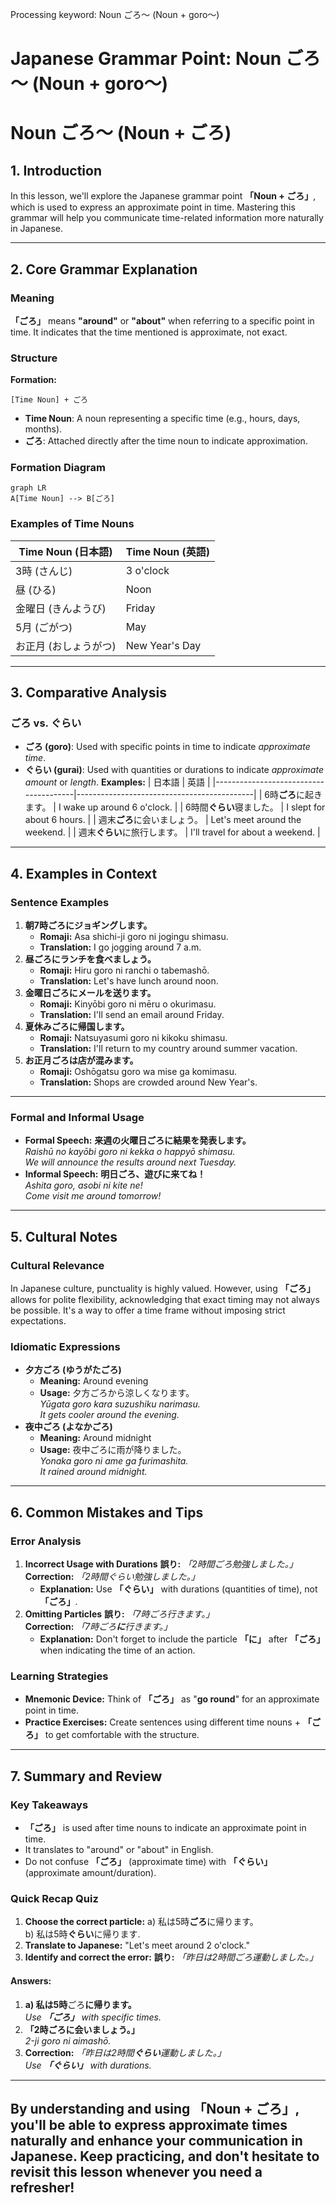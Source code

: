 Processing keyword: Noun ごろ～ (Noun + goro～)
# Japanese Grammar Point: Noun ごろ～ (Noun + goro～)
# Noun ごろ～ (Noun + ごろ)
## 1. Introduction
In this lesson, we'll explore the Japanese grammar point **「Noun + ごろ」**, which is used to express an approximate point in time. Mastering this grammar will help you communicate time-related information more naturally in Japanese.

---
## 2. Core Grammar Explanation
### Meaning
**「ごろ」** means **"around"** or **"about"** when referring to a specific point in time. It indicates that the time mentioned is approximate, not exact.
### Structure
**Formation:**
```
[Time Noun] + ごろ
```
- **Time Noun**: A noun representing a specific time (e.g., hours, days, months).
- **ごろ**: Attached directly after the time noun to indicate approximation.
### Formation Diagram
```mermaid
graph LR
A[Time Noun] --> B[ごろ]
```
### Examples of Time Nouns
| Time Noun (日本語)      | Time Noun (英語) |
|------------------------|------------------|
| 3時 (さんじ)           | 3 o'clock        |
| 昼 (ひる)              | Noon             |
| 金曜日 (きんようび)     | Friday           |
| 5月 (ごがつ)           | May              |
| お正月 (おしょうがつ)   | New Year's Day   |
---
## 3. Comparative Analysis
### ごろ vs. ぐらい
- **ごろ (goro)**: Used with specific points in time to indicate *approximate time*.
- **ぐらい (gurai)**: Used with quantities or durations to indicate *approximate amount* or *length*.
**Examples:**
| 日本語                                 | 英語                                       |
|---------------------------------------|--------------------------------------------|
| 6時**ごろ**に起きます。                | I wake up around 6 o'clock.                |
| 6時間**ぐらい**寝ました。              | I slept for about 6 hours.                 |
| 週末**ごろ**に会いましょう。           | Let's meet around the weekend.             |
| 週末**ぐらい**に旅行します。           | I'll travel for about a weekend.           |
---
## 4. Examples in Context
### Sentence Examples
1. **朝7時ごろにジョギングします。**
   - **Romaji:** Asa shichi-ji goro ni jogingu shimasu.
   - **Translation:** I go jogging around 7 a.m.
2. **昼ごろにランチを食べましょう。**
   - **Romaji:** Hiru goro ni ranchi o tabemashō.
   - **Translation:** Let's have lunch around noon.
3. **金曜日ごろにメールを送ります。**
   - **Romaji:** Kinyōbi goro ni mēru o okurimasu.
   - **Translation:** I'll send an email around Friday.
4. **夏休みごろに帰国します。**
   - **Romaji:** Natsuyasumi goro ni kikoku shimasu.
   - **Translation:** I'll return to my country around summer vacation.
5. **お正月ごろは店が混みます。**
   - **Romaji:** Oshōgatsu goro wa mise ga komimasu.
   - **Translation:** Shops are crowded around New Year's.
---
### Formal and Informal Usage
- **Formal Speech:**
  **来週の火曜日ごろに結果を発表します。**  
  *Raishū no kayōbi goro ni kekka o happyō shimasu.*  
  *We will announce the results around next Tuesday.*
- **Informal Speech:**
  **明日ごろ、遊びに来てね！**  
  *Ashita goro, asobi ni kite ne!*  
  *Come visit me around tomorrow!*
---
## 5. Cultural Notes
### Cultural Relevance
In Japanese culture, punctuality is highly valued. However, using **「ごろ」** allows for polite flexibility, acknowledging that exact timing may not always be possible. It's a way to offer a time frame without imposing strict expectations.
### Idiomatic Expressions
- **夕方ごろ (ゆうがたごろ)**
  - **Meaning:** Around evening
  - **Usage:** 夕方ごろから涼しくなります。  
    *Yūgata goro kara suzushiku narimasu.*  
    *It gets cooler around the evening.*
- **夜中ごろ (よなかごろ)**
  - **Meaning:** Around midnight
  - **Usage:** 夜中ごろに雨が降りました。  
    *Yonaka goro ni ame ga furimashita.*  
    *It rained around midnight.*
---
## 6. Common Mistakes and Tips
### Error Analysis
1. **Incorrect Usage with Durations**
   **誤り:** *「2時間ごろ勉強しました。」*  
   **Correction:** *「2時間ぐらい勉強しました。」*
   - **Explanation:** Use **「ぐらい」** with durations (quantities of time), not **「ごろ」**.
2. **Omitting Particles**
   **誤り:** *「7時ごろ行きます。」*  
   **Correction:** *「7時ごろ**に**行きます。」*
   - **Explanation:** Don't forget to include the particle **「に」** after **「ごろ」** when indicating the time of an action.
### Learning Strategies
- **Mnemonic Device:**
  Think of **「ごろ」** as "**go round**" for an approximate point in time.
- **Practice Exercises:**
  Create sentences using different time nouns + **「ごろ」** to get comfortable with the structure.
---
## 7. Summary and Review
### Key Takeaways
- **「ごろ」** is used after time nouns to indicate an approximate point in time.
- It translates to "around" or "about" in English.
- Do not confuse **「ごろ」** (approximate time) with **「ぐらい」** (approximate amount/duration).
### Quick Recap Quiz
1. **Choose the correct particle:**
   a) 私は5時**ごろ**に帰ります。  
   b) 私は5時**ぐらい**に帰ります.
2. **Translate to Japanese:**
   "Let's meet around 2 o'clock."
3. **Identify and correct the error:**
   **誤り:** *「昨日は2時間ごろ運動しました。」*
#### Answers:
1. **a) 私は5時**ごろ**に帰ります。**  
   *Use **「ごろ」** with specific times.*
2. **「2時ごろに会いましょう。」**  
   *2-ji goro ni aimashō.*
3. **Correction:** *「昨日は2時間**ぐらい**運動しました。」*  
   *Use **「ぐらい」** with durations.*
---
By understanding and using **「Noun + ごろ」**, you'll be able to express approximate times naturally and enhance your communication in Japanese. Keep practicing, and don't hesitate to revisit this lesson whenever you need a refresher!
---

